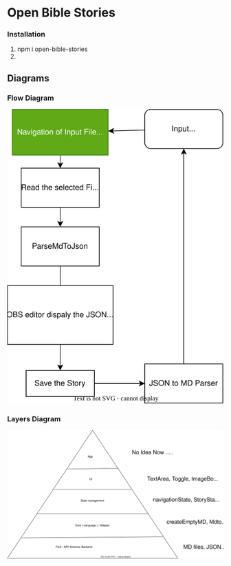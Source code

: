 # Open Bible Stories

### Installation

1. npm i open-bible-stories
2. 

## Diagrams

### Flow Diagram
![Flow](./src/components/Editor/obs-rcl-flow.drawio.svg)


### Layers Diagram
![Layers](./src/components/Editor/layers.drawio.svg)